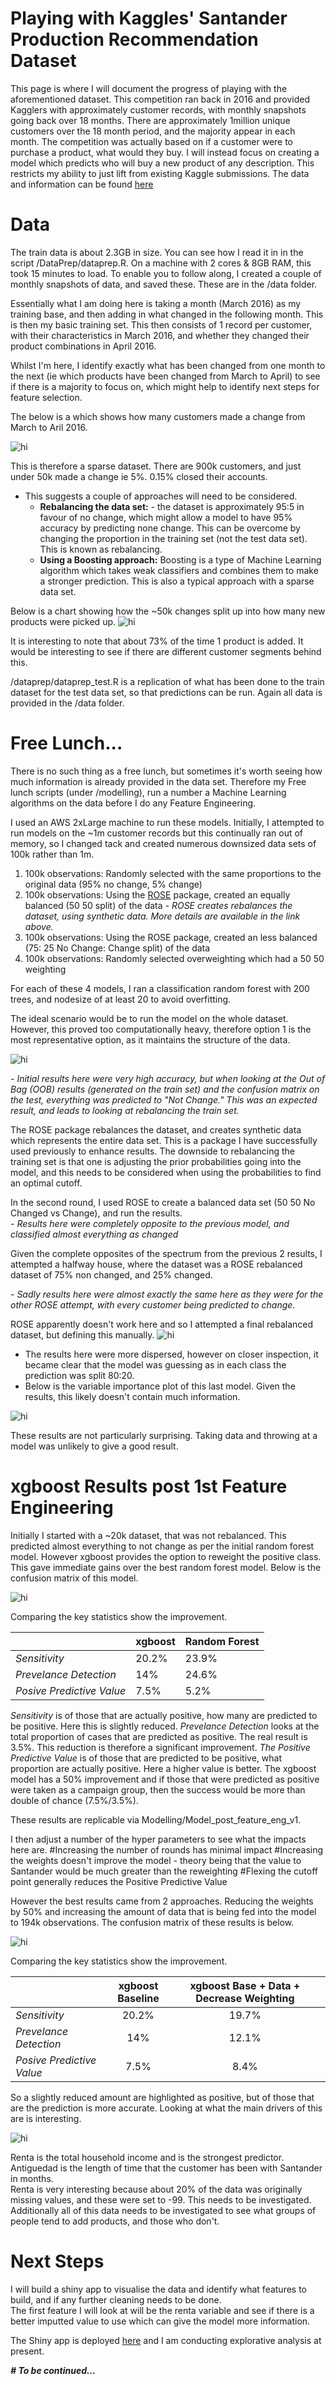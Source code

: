# Playing with Kaggles' Santander Production Recommendation Dataset

This page is where I will document the progress of playing with the aforementioned dataset.  This competition ran back in 2016 and provided Kagglers with approximately customer records, with monthly snapshots going back over 18 months.  There are approximately 1million unique customers over the 18 month period, and the majority appear in each month.
The competition was actually based on if a customer were to purchase a product, what would they buy.  I will instead focus on creating a model which predicts who will buy a new product of any description.  This restricts my ability to just lift from existing Kaggle submissions.
The data and information can be found [here](https://www.kaggle.com/c/santander-product-recommendation)

# Data
The train data is about 2.3GB in size.  You can see how I read it in in the script /DataPrep/dataprep.R.
On a machine with 2 cores & 8GB RAM, this took 15 minutes to load.  To enable you to follow along, I created a couple of monthly snapshots of data, and saved these.  These are in the /data folder.

Essentially what I am doing here is taking a month (March 2016) as my training base, and then adding in what changed in the following month.  This is then my basic training set.  This then consists of 1 record per customer, with their characteristics in March 2016, and whether they changed their product combinations in April 2016.

Whilst I'm here, I identify exactly what has been changed from one month to the next (ie which products have been changed from March to April) to see if there is a majority to focus on, which might help to identify next steps for feature selection.  

The below is a which shows how many customers made a change from March to Aril 2016.

<img src="Images/SummaryChangedStatus.png" alt="hi" class="inline"/>

This is therefore a sparse dataset.  There are 900k customers, and just under 50k made a change ie 5%.  0.15% closed their accounts.  
 - This suggests a couple of approaches will need to be considered.
	 - **Rebalancing the data set:** - the dataset is approximately 95:5 in favour of no change, which might allow a model to have 95% accuracy by predicting none change.  This can be overcome by changing the proportion in the training set (not the test data set).  This is known as rebalancing.
	 - **Using a Boosting approach:**  Boosting is a type of Machine Learning algorithm which takes weak classifiers and combines them to make a stronger prediction.  This is also a typical approach with a sparse data set.

Below is a chart showing how the ~50k changes split up into how many new products were picked up.
<img src="Images/Num_Changes.png" alt="hi" class="inline"/>

It is interesting to note that about 73% of the time 1 product is added.  It would be interesting to see if there are different customer segments behind this.

/dataprep/dataprep_test.R is a replication of what has been done to the train dataset for the test data set, so that predictions can be run.  Again all data is provided in the /data folder.

# Free Lunch...
There is no such thing as a free lunch, but sometimes it's worth seeing how much information is already provided in the data set.  Therefore my Free lunch scripts (under /modelling), run a number a Machine Learning algorithms on the data before I do any Feature Engineering.

I used an AWS 2xLarge machine to run these models.  Initially, I attempted to run models on the ~1m customer records but this continually ran out of memory, so I changed tack and created numerous downsized data sets of 100k rather than 1m.

  1. 100k observations: Randomly selected with the same proportions to
        the original data (95% no change, 5% change)
 2. 100k observations: Using the    [ROSE](https://cran.r-project.org/web/packages/ROSE/ROSE.pdf)        package, created an equally balanced (50 50 split) of the data 
			 *- ROSE creates rebalances the dataset, using synthetic data.  More
        details are available in the link above.* 
 3. 100k observations: Using the ROSE package, created an less balanced (75: 25 No Change:    Change split) of the data 
 4. 100k observations: Randomly selected
    overweighting which had a 50 50 weighting


For each of these 4 models, I ran a classification random forest with 200 trees, and nodesize of at least 20 to avoid overfitting. 

The ideal scenario would be to run the model on the whole dataset.  However, this proved too computationally heavy, therefore option 1 is the most representative option, as it maintains the structure of the data.

<img src="Images/rf_basic.PNG" alt="hi" class="inline"/>

 *- Initial results here were very high accuracy, but when looking at the Out of Bag (OOB) results (generated on the train set) and the confusion matrix on the test, everything was predicted to "Not Change."  This was an expected result, and leads to looking at rebalancing the train set.*
 
The ROSE package rebalances the dataset, and creates synthetic data which represents the entire data set.  This is a package I have successfully used previously to enhance results.  The downside to rebalancing the training set is that one is adjusting the prior probabilities going into the model, and this needs to be considered when using the probabilities to find an optimal cutoff.

In the second round, I used ROSE to create a balanced data set (50 50 No Changed vs Change), and run the results.  
 *- Results here were completely opposite to the previous model, and classified almost everything as changed*

Given the complete opposites of the spectrum from the previous 2 results, I attempted a halfway house, where the dataset was a ROSE rebalanced dataset of 75% non changed, and 25% changed.

 *- Sadly results here were almost exactly the same here as they were for the other ROSE attempt, with every customer being predicted to change.*

ROSE apparently doesn't work here and so I attempted a final rebalanced dataset, but defining this manually.
<img src="Images/rf_5050.PNG" alt="hi" class="inline"/>
 - The results here were more dispersed, however on closer inspection, it became clear that the model was guessing as in each class the prediction was split 80:20.
 - Below is the variable importance plot of this last model.  Given the results, this likely doesn't contain much information.

<img src="Images/varimp_rf5050.png" alt="hi" class="inline"/>

These results are not particularly surprising.  Taking data and throwing at a model was unlikely to give a good result.
# xgboost Results post 1st Feature Engineering

Initially I started with a ~20k dataset, that was not rebalanced.  This predicted almost everything to not change as per the initial random forest model.  However xgboost provides the option to reweight the positive class.  This gave immediate gains over the best random forest model.
Below is the confusion matrix of this model.

<img src="Images/xgb2_10d_100n_1weight.PNG" alt="hi" class="inline"/>

Comparing the key statistics show the improvement.


|             | xgboost | Random Forest |  
|-------------|---------|----|
| *Sensitivity* | 20.2%     |23.9%    | 
| *Prevelance Detection*|         14%|24.6%    | 
| *Posive Predictive Value*         |  7.5%       |5.2%    |



*Sensitivity* is of those that are actually positive, how many are predicted to be positive.  Here this is slightly reduced.
*Prevelance Detection* looks at the total proportion of cases that are predicted as positive.  The real result is 3.5%.  This reduction is therefore a significant improvement.
*The Positive Predictive Value* is of those that are predicted to be positive, what proportion are actually positive.  Here a higher value is better.  The xgboost model has a 50% improvement and if those that were predicted as positive were taken as a campaign group, then the success would be more than double of chance (7.5%/3.5%).

These results are replicable via Modelling/Model_post_feature_eng_v1.

I then adjust a number of the hyper parameters to see what the impacts here are.
	#Increasing the number of rounds has minimal impact
	#Increasing the weights doesn't improve the model - theory being that the value to Santander would be much greater than the reweighting
	#Flexing the cutoff point generally reduces the Positive Predictive Value

However the best results came from 2 approaches.  Reducing the weights by 50% and increasing the amount of data that is being fed into the model to 194k observations.  The confusion matrix of these results is below.

<img src="Images/xgb10_3_10d_100n_halfweight.PNG" alt="hi" class="inline"/>

Comparing the key statistics show the improvement.


|             | xgboost Baseline | xgboost Base + Data + Decrease Weighting |  |
|-------------|:---------:|:----:|--|
| *Sensitivity* | 20.2%     |19.7%    | 
| *Prevelance Detection*|         14%|12.1%    | 
| *Posive Predictive Value*         |  7.5%       |8.4%    |

So a slightly reduced amount are highlighted as positive, but of those that are the prediction is more accurate.  Looking at what the main drivers of this are is interesting.

<img src="Images/Imp_plot_XGboost_n100_d10_190k.png" alt="hi" class="inline"/>

Renta is the total household income and is the strongest predictor.  Antiguedad is the length of time that the customer has been with Santander in months.  
Renta is very interesting because about 20% of the data was originally missing values, and these were set to -99.  This needs to be investigated.
Additionally all of this data needs to be investigated to see what groups of people tend to add products, and those who don't.

# Next Steps
I will build a shiny app to visualise the data and identify what features to build, and if any further cleaning needs to be done.  
The first feature I will look at will be the renta variable and see if there is a better imputted value to use which can give the model more information.

The Shiny app is deployed [here](https://jamesoliver1981.shinyapps.io/santander_distributions_and_pivots/) and I am conducting explorative analysis at present.

***# To be continued...***
